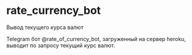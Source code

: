 # rate_currency_bot
Вывод текущего курса валют

Telegram бот @rate_of_currency_bot, загруженный на сервер heroku, выводит по запросу текущий курс валют.

